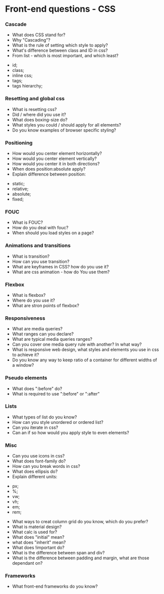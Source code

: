 # Front-end questions - CSS

### Cascade
* What does CSS stand for?
* Why "Cascading"?
* What is the rule of setting which style to apply?
* What's difference between class and ID in css?
* From list - which is most important, and which least?
- id;
- class;
- inline css;
- tags;
- tags hierarchy;

### Resetting and global css
* What is resetting css? 
* Did / where did you use it?
* What does boxing-size do?
* What styles you could / should apply for all elements?
* Do you know examples of browser specific styling?

### Positioning
* How would you center element horizontally?
* How would you center element vertically?
* How would you center it in both directions?
* When does position:absolute apply? 
* Explain difference between position:
- static;
- relative;
- absolute;
- fixed;


### FOUC
* What is FOUC?
* How do you deal with fouc?
* When should you load styles on a page?

### Animations and transitions
* What is transition?
* How can you use transition?
* What are keyframes in CSS? how do you use it?
* What are css animation - how do You use them?

### Flexbox
* What is flexbox?
* Where do you use it?
* What are stron points of flexbox?

### Responsiveness
* What are media queries?
* What ranges can you declare?
* What are typical media queries ranges?
* Can you cover one media query rule with another? In what way?
* What is responsive web design, what styles and elements you use in css to achieve it?
* Do you know any way to keep ratio of a container for different widths of a window?

### Pseudo elements
* What does ":before" do?
* What is required to use ":before" or ":after"

### Lists
* What types of list do you know?
* How can you style unordered or ordered list?
* Can you iterate in css?
* Can an if so how would you apply style to even elements?

### Misc
* Can you use icons in css?
* What does font-family do?
* How can you break words in css?
* What does ellipsis do? 
* Explain different units:
- px;
- %;
- vw;
- vh;
- em;
- rem;
* What ways to creat column grid do you know, which do you prefer?
* What is material design?
* What calc is used for?
* What does "initial" mean?
* what does "inherit" mean?
* What does !important do?
* What is the difference between span and div?
* What is the difference between padding and margin, what are those dependant on?

### Frameworks
* What front-end frameworks do you know?
